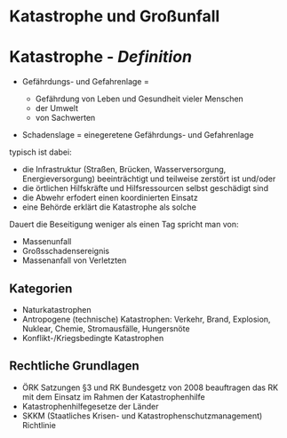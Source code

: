 # Katastrophe und Großunfall

# Katastrophe - *Definition*

+ Gefährdungs- und Gefahrenlage =
  + Gefährdung von Leben und Gesundheit vieler Menschen
  + der Umwelt
  + von Sachwerten

+ Schadenslage = einegeretene Gefährdungs- und Gefahrenlage

typisch ist dabei:
+ die Infrastruktur (Straßen, Brücken, Wasserversorgung, Energieversorgung) beeinträchtigt und teilweise zerstört ist und/oder
+ die örtlichen Hilfskräfte und Hilfsressourcen selbst geschädigt sind
+ die Abwehr erfodert einen koordinierten Einsatz
+ eine Behörde erklärt die Katastrophe als solche

Dauert die Beseitigung weniger als einen Tag spricht man von:
+ Massenunfall
+ Großsschadensereignis
+ Massenanfall von Verletzten


## Kategorien
+ Naturkatastrophen
+ Antropogene (technische) Katastrophen: Verkehr, Brand, Explosion, Nuklear, Chemie, Stromausfälle, Hungersnöte
+ Konflikt-/Kriegsbedingte Katastrophen

## Rechtliche Grundlagen
+ ÖRK Satzungen §3 und RK Bundesgetz von 2008 beauftragen das RK mit dem Einsatz im Rahmen der Katastrophenhilfe
+ Katastrophenhilfegesetze der Länder
+ SKKM (Staatliches Krisen- und Katastrophenschutzmanagement) Richtlinie